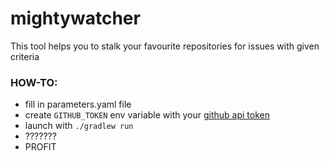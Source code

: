 # mightywatcher
This tool helps you to stalk your favourite repositories for issues with given criteria

### HOW-TO:
* fill in parameters.yaml file
* create `GITHUB_TOKEN` env variable with your
[github api token](https://help.github.com/articles/creating-a-personal-access-token-for-the-command-line/)
* launch with `./gradlew run`
* ???????
* PROFIT
